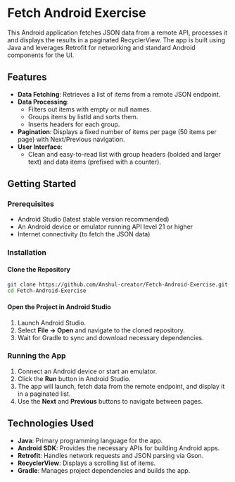 # Fetch Android Exercise

This Android application fetches JSON data from a remote API, processes it and displays the results in a paginated RecyclerView. The app is built using Java and leverages Retrofit for networking and standard Android components for the UI.

## Features

- **Data Fetching**: Retrieves a list of items from a remote JSON endpoint.
- **Data Processing**:
  - Filters out items with empty or null names.
  - Groups items by listId and sorts them.
  - Inserts headers for each group.
- **Pagination**: Displays a fixed number of items per page (50 items per page) with Next/Previous navigation.
- **User Interface**:
  - Clean and easy-to-read list with group headers (bolded and larger text) and data items (prefixed with a counter).

## Getting Started

### Prerequisites

- Android Studio (latest stable version recommended)
- An Android device or emulator running API level 21 or higher
- Internet connectivity (to fetch the JSON data)

### Installation

#### Clone the Repository

```bash
git clone https://github.com/Anshul-creator/Fetch-Android-Exercise.git
cd Fetch-Android-Exercise
```

#### Open the Project in Android Studio

1. Launch Android Studio.
2. Select **File → Open** and navigate to the cloned repository.
3. Wait for Gradle to sync and download necessary dependencies.

### Running the App

1. Connect an Android device or start an emulator.
2. Click the **Run** button in Android Studio.
3. The app will launch, fetch data from the remote endpoint, and display it in a paginated list.
4. Use the **Next** and **Previous** buttons to navigate between pages.

## Technologies Used

- **Java**: Primary programming language for the app.
- **Android SDK**: Provides the necessary APIs for building Android apps.
- **Retrofit**: Handles network requests and JSON parsing via Gson.
- **RecyclerView**: Displays a scrolling list of items.
- **Gradle**: Manages project dependencies and builds the app.